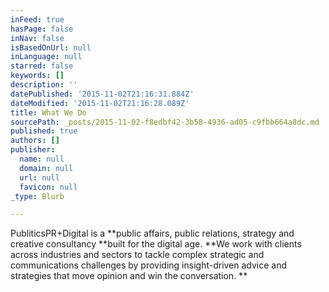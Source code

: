 ```yaml
---
inFeed: true
hasPage: false
inNav: false
isBasedOnUrl: null
inLanguage: null
starred: false
keywords: []
description: ''
datePublished: '2015-11-02T21:16:31.884Z'
dateModified: '2015-11-02T21:16:28.089Z'
title: What We Do
sourcePath: _posts/2015-11-02-f8edbf42-3b58-4936-ad05-c9fbb664a8dc.md
published: true
authors: []
publisher:
  name: null
  domain: null
  url: null
  favicon: null
_type: Blurb

---
```

PubliticsPR+Digital is a **public affairs, public relations, strategy and creative consultancy **built for the digital age.  **We work with clients across industries and sectors to tackle complex strategic and communications challenges by providing insight-driven advice and strategies that move opinion and win the conversation. **